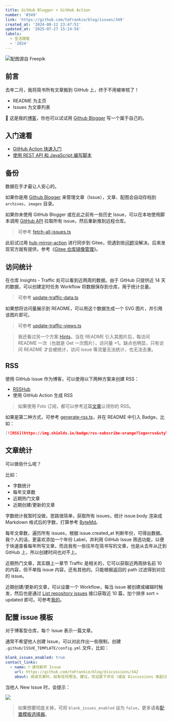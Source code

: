 ```yaml
---
title: GitHub Blogger + GitHub Action
number: '#349'
link: 'https://github.com/toFrankie/blog/issues/349'
created_at: '2024-08-12 23:47:51'
updated_at: '2025-07-27 15:14:56'
labels:
  - 生活随笔
  - '2024'
---
```

![配图源自 Freepik](https://cdn.jsdelivr.net/gh/toFrankie/blog@main/images/2024/8/1723874278827.jpg)

## 前言

去年二月，我将简书所有文章搬到 GitHub 上，终于不用被审核了！

- README 为主页
- Issues 为文章列表

📢 这是我的[博客](https://github.com/toFrankie/blog)，你也可以试试用 [Github Blogger](https://github.com/toFrankie/github-blogger) 写一个属于自己的。

## 入门速看

- [GitHub Action 快速入门](https://docs.github.com/zh/actions/writing-workflows/quickstart)
- [使用 REST API 和 JavaScript 编写脚本](https://docs.github.com/zh/rest/guides/scripting-with-the-rest-api-and-javascript?apiVersion=2022-11-28)

## 备份

数据在手才最让人安心的。

如果你是用 [Github Blogger](https://github.com/toFrankie/github-blogger) 来管理文章（Issue），文章、配图会自动存档到 `archives`、`images` 目录。

如果你未使用 GitHub Blogger 或在此之前有一些历史 Issue，可以在本地使用脚本调用 [GitHub API](https://docs.github.com/zh/rest/issues/issues?apiVersion=2022-11-28#list-repository-issues) 拉取所有 issue，然后重新推到远程仓库。

> 可参考 [fetch-all-issues.ts](https://github.com/toFrankie/blog/blob/main/scripts/fetch-all-issues.ts)

此前试过用 [hub-mirror-action](https://github.com/Yikun/hub-mirror-action) 进行同步到 Gitee，但遇到些[问题](https://github.com/Yikun/hub-mirror-action/issues/188)没解决。后来发现官方就有提供，参考《[Gitee 仓库镜像管理](https://gitee.com/help/articles/4336#article-header3)》。

## 访问统计

在仓库 Insights - Traffic 处可以看到近两周的数据。由于 GitHub 只提供近 14 天的数据，可以创建定时任务 Workflow 将数据保存到仓库，用于统计总量。

> 可参考 [update-traffic-data.ts](https://github.com/toFrankie/blog/blob/main/scripts/update-traffic-data.ts)

如果想将访问量展示到 README，可以用这个数据生成一个 SVG 图片，并引用该图片即可。

> 可参考 [update-traffic-views.ts](https://github.com/toFrankie/blog/blob/main/scripts/update-traffic-views.ts)

> 我还看过另一个方案 [Hints](https://github.com/88250/hits)，当在 README 引入其图片后，每访问 README 一次（也就是 Get 一次图片），访问量 +1。缺点也明显，只有访问 README 才会被统计，访问 issue 等流量无法统计，也无法去重。

## RSS

使用 GitHub Issue 作为博客，可以使用以下两种方案来创建 RSS：

- [RSSHub](https://docs.rsshub.app/routes/programming#repo-issues)
- 使用 GitHub Action 生成 RSS

> 如果使用 Folo 订阅，都可以参考这篇[文章](https://github.com/toFrankie/blog/issues/360)认领你的 RSS。

如果是第二种方式，可参考 [generate-rss.ts](https://github.com/toFrankie/blog/blob/main/scripts/generate-rss.ts)，并在 README 中引入 Badge，比如：

```md
[![RSS](https://img.shields.io/badge/rss-subscribe-orange?logo=rss&style=flat)](https://raw.githubusercontent.com/toFrankie/blog/refs/heads/main/rss.xml)
```



## 文章统计

可以做些什么呢？

比如：

- 字数统计
- 每年文章数
- 近期热门文章
- 近期创建/更新的文章

字数统计我暂时没做，思路很简单，获取所有 issues，统计 issue.body 渲染成 Markdown 格式后的字数，打算参考 [ByteMd](https://github.com/bytedance/bytemd/blob/9f2212203c780f2d9775e3c2243171cdeea2e81d/packages/bytemd/src/status.svelte#L15)。

每年文章数，遍历所有 issues，根据 issue.created_at 判断年份，可得出数据。我个人的话，更喜欢添加一个年份 Label，并利用 GitHub Issue 筛选功能，以便于快速查看每年所写文章，而且我有一些往年在简书写的文章，也是从去年从迁到 GitHub 上，所以创建时间也对不上。

近期热门文章，其实跟上一章节 Traffic 是相关的，它可以获取近两周排名前 10 的内容，但不单指 issue 内容，还有其他的。只能根据返回的 path 过滤得到对应的 issue。

近期创建/更新的文章，可以设置一个 Workflow，每当 issue 被创建或编辑时触发，然后也是通过 [List repository issues](https://docs.github.com/zh/rest/issues/issues?apiVersion=2022-11-28#list-repository-issues) 接口获取近 10 篇，加个排序 sort = updated 即可。可参考[我的](https://github.com/toFrankie/blog/blob/44c4a3e77a8bad26ecfd4b655fa7fe5ea1f997f8/scripts/common.ts#L74)。

## 配置 issue 模板

对于博客型仓库，每个 Issue 表示一篇文章。

通常不希望他人创建 Issue，可以对此作出一些限制，创建 `.github/ISSUE_TEMPLATE/config.yml` 文件，比如：

```yml
blank_issues_enabled: true
contact_links:
  - name: ❗️ 请勿新开 Issue
    url: https://github.com/toFrankie/blog/discussions/342
    about: 阅读文章时，如有任何想法、建议，欢迎底下评论（或在 Discussions 发起讨论），而不是新开 Issue。
```

当他人 New Issue 时，会提示：

![](https://cdn.jsdelivr.net/gh/toFrankie/blog@main/images/2024/8/1723868949932.png)

> 如果想要彻底关掉，可将 `blank_issues_enabled` 设为 `false`，更多请看[配置模板选择器](https://docs.github.com/zh/communities/using-templates-to-encourage-useful-issues-and-pull-requests/configuring-issue-templates-for-your-repository#configuring-the-template-chooser)。
